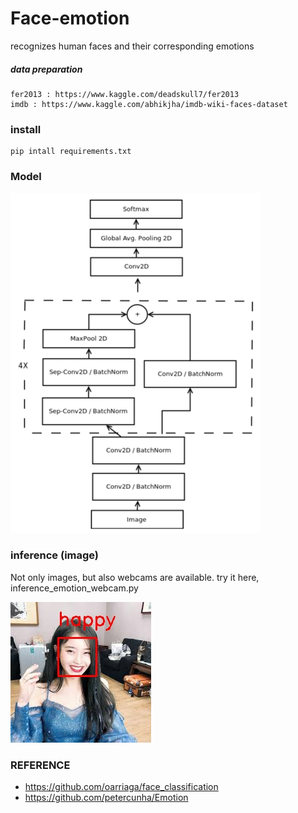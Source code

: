 # Face-emotion
recognizes human faces and their corresponding emotions


##### data preparation
    fer2013 : https://www.kaggle.com/deadskull7/fer2013
    imdb : https://www.kaggle.com/abhikjha/imdb-wiki-faces-dataset

### install 
    pip intall requirements.txt

### Model
![summary](img/summary.png)

### inference (image)
Not only images, but also webcams are available.
try it here, inference_emotion_webcam.py

![inference](img/result_test_image.jpg)

### REFERENCE
* <https://github.com/oarriaga/face_classification>
* <https://github.com/petercunha/Emotion>